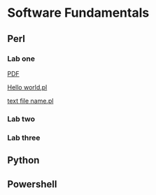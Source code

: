 # Software Fundamentals

## Perl

### Lab one
[PDF](https://github.com/Hassan-Al/Comp-Sec-Investigations/blob/master/Lab%201.pdf)

[Hello world.pl](https://github.com/Hassan-Al/Comp-Sec-Investigations/blob/master/HelloWorld.pl)

[text file name.pl](https://github.com/Hassan-Al/Comp-Sec-Investigations/blob/master/text-file-name.pl)
### Lab two

### Lab three

## Python

## Powershell
